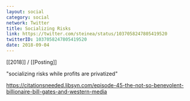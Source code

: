 ```yaml
---
layout: social
category: social
network: Twitter
title: Socializing Risks
link: https://twitter.com/steinea/status/1037058247805419520
twitterID: 1037058247805419520
date: 2018-09-04
---
```


[[2018]] / [[Posting]]

"socializing risks while profits are privatized"

<https://citationsneeded.libsyn.com/episode-45-the-not-so-benevolent-billionaire-bill-gates-and-western-media>
